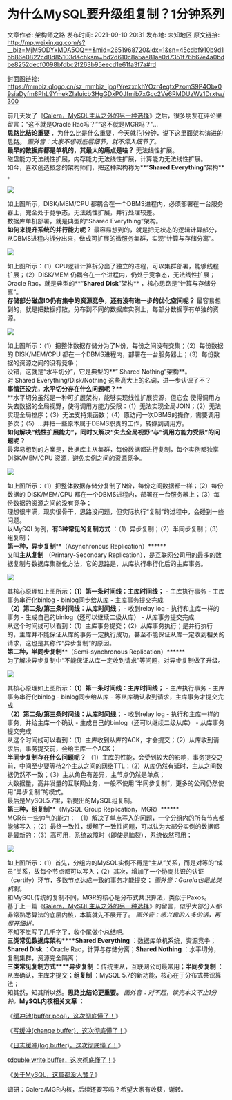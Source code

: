 # 为什么MySQL要升级组复制？1分钟系列

文章作者: 架构师之路
发布时间: 2021-09-10 20:31
发布地: 未知地区
原文链接: http://mp.weixin.qq.com/s?__biz=MjM5ODYxMDA5OQ==&mid=2651968720&idx=1&sn=45cdbf910b9d1bb86e0822cd8d85103d&chksm=bd2d610c8a5ae81ae0d7351f76b67e4a0bdbe8252decf0098bfdbc2f263b95eecd1e61fa3f7a#rd

封面图链接: https://mmbiz.qlogo.cn/sz_mmbiz_jpg/YrezxckhYOzr4egtxPzomS9P4Obx09siaDyfm8PhL9YmekZIaIuicb3HgGDxP0Jfmib7xGcc2Ve6RMDUzWz1Drxtw/300

前几天发了《[Galera，MySQL主从之外的另一种选择](http://mp.weixin.qq.com/s?__biz=MjM5ODYxMDA5OQ==&mid=2651968707&idx=1&sn=d9a49f5603c01c33fd60e3cbb2fe890b&chksm=bd2d611f8a5ae80988c731bd70232228fda9baa91ef8a015e1e075f36cd7c148f9d582e15da9&scene=21#wechat_redirect)》之后，很多朋友在评论里留言：“这不就是Oracle
Rac吗？”“这不就是MGR吗？”…  
**思路比结论重要** ，为什么比是什么重要，今天就花1分钟，说下这里面架构演进的思路。 _画外音：大家不想听底层细节，就不深入细节了。_  
**最早的数据库都是单机的，其最大的痛点是啥？** 无法线性扩展。  
磁盘能力无法线性扩展，内存能力无法线性扩展，计算能力无法线性扩展。  
如今，喜欢创造概念的架构师们，把这种架构称为**“****Shared Everything****”架构** 。

![](https://mmbiz.qpic.cn/sz_mmbiz_png/YrezxckhYOzr4egtxPzomS9P4Obx09siaFx5R4L2wW22bxaxoz0swsbgHtOs4MicbvPk5yk7Gpk1YKlbgqftyiagw/640?wx_fmt=png)

如上图所示，DISK/MEM/CPU 都耦合在一个DBMS进程内，必须部署在一台服务器上，完全处于竞争态，无法线性扩展，并行处理较差。  
数据库单机部署，就是典型的“Shared Everything”架构。  
**如何来提升系统的并行能力呢？** 最容易想到的，就是把无状态的逻辑计算部分，从DBMS进程内拆分出来，做成可扩展的微服务集群，实现“计算与存储分离”。

![](https://mmbiz.qpic.cn/sz_mmbiz_png/YrezxckhYOzr4egtxPzomS9P4Obx09siaibic3UNL5O4zdhsSMAgD7nunbcXxZ0vGSP5JdIVRicEexziaM6icHVqxROw/640?wx_fmt=png)

如上图所示：（1）CPU逻辑计算拆分出了独立的进程，可以集群部署，能够线程扩展；（2）DISK/MEM 仍耦合在一个进程内，仍处于竞争态，无法线性扩展；  
Oracle Rac，就是典型的**“****Shared Disk****”架构** ，核心思路是“计算与存储分离”。  
**存储部分磁盘IO仍有集中的资源竞争，还有没有进一步的优化空间呢？** 最容易想到的，就是把数据打散，分布到不同的数据库实例上，每部分数据享有单独的资源。

![](https://mmbiz.qpic.cn/sz_mmbiz_png/YrezxckhYOzr4egtxPzomS9P4Obx09sia8mcKT1KTN42xroPkibibSvwE4ra2Y2HIibaM0LmzPZ3Mg9NjPWlEOIicbw/640?wx_fmt=png)

如上图所示：（1）把整体数据存储分为了N份，每份之间没有交集；（2）每份数据的 DISK/MEM/CPU
都在一个DBMS进程内，部署在一台服务器上；（3）每份数据的资源之间的没有竞争；  
没错，这就是“水平切分”，它是典型的**” Shared Nothing”架构**。  
对 Shared Everything/Disk/Nothing 这些高大上的名词，进一步认识了不？  
**事情还没完，水平切分存在什么问题呢？****  
**水平切分虽然是一种可扩展架构，能够实现线性扩展资源，但它会
使得调用方失去数据的全局视野，使得调用方能力受限：（1）无法实现全局JOIN；（2）无法实现全局排序；（3）无法支持集函数；（4）原访问一次DBMS的操作，需要调用多次；（5）…并把一些原本属于DBMS职责的工作，转嫁到调用方。  
**如何解决“线性扩展能力”，同时又解决“失去全局视野”与“调用方能力受限”的问题呢？**  
最容易想到的方案是，数据库主从集群，每份数据都进行复制，每个实例都独享 DISK/MEM/CPU 资源，避免实例之间的资源竞争。

![](https://mmbiz.qpic.cn/sz_mmbiz_png/YrezxckhYOzr4egtxPzomS9P4Obx09siaibV7hxDiah8GjRVbN4pg9PKULWZTF3oUYG8xZ4paxY7sf7kFChsn8QXQ/640?wx_fmt=png)

如上图所示：（1）把整体数据存储分复制了N份，每份之间数据都一样；（2）每份数据的 DISK/MEM/CPU
都在一个DBMS进程内，部署在一台服务器上；（3）每份数据的资源之间的没有竞争；  
理想很丰满，现实很骨干，思路没问题，但实际执行“复制”的过程中，会碰到一些问题。  
以MySQL为例，**有3种常见的复制方式** ：（1）异步复制；（2）半同步复制；（3）组复制；  
**第一种，异步复制****（Asynchronous Replication）******  
又叫**主从复制** （Primary-Secondary
Replication），是互联网公司用的最多的数据复制与数据库集群化方法，它的思路是，从库执行串行化后的主库事务。

![](https://mmbiz.qpic.cn/sz_mmbiz_png/YrezxckhYOzr4egtxPzomS9P4Obx09siah6Mp0Hut8OoB7XaKozRliae1asotRa1O4iazHKxOWm8wyqZBohCVvcmw/640?wx_fmt=png)

其核心原理如上图所示：**（1）第一条时间线：主库时间线；** \- 主库执行事务 \- 主库事务串行化binlog \- binlog同步给从库 \-
主库事务提交完成  
**（2）第二条/第三条时间线：从库时间线；** \- 收到relay log \- 执行和主库一样的事务 \-
生成自己的binlog（还可以继续二级从库） \- 从库事务提交完成  
从这个时间线可以看到：（1）主库事务提交；（2）从库事务执行；是并行执行的，主库并不能保证从库的事务一定执行成功，甚至不能保证从库一定收到相关的请求，这也是其称作“异步复制”的原因。  
**第二种，半同步复制****（Semi-synchronous Replication）******  
为了解决异步复制中“不能保证从库一定收到请求”等问题，对异步复制做了升级。

![](https://mmbiz.qpic.cn/sz_mmbiz_png/YrezxckhYOzr4egtxPzomS9P4Obx09siaw9AOWiccmicrzCVB25IzF8ygD5WALibqIeM9SKnPMyQzK5NicLQkvbHgzw/640?wx_fmt=png)

其核心原理如上图所示：**（1）第一条时间线：主库时间线；** \- 主库执行事务 \- 主库事务串行化binlog \- binlog同步给从库 \-
等从库确认收到请求，主库事务才提交完成  
**（2）第二条/第三条时间线：从库时间线；** \- 收到relay log \- 执行和主库一样的事务，并给主库一个确认 \-
生成自己的binlog（还可以继续二级从库） \- 从库事务提交完成  
从这个时间线可以看到：（1）主库收到从库的ACK，才会提交；（2）从库收到请求后，事务提交前，会给主库一个ACK；  
**半同步复制存在什么问题呢？**
（1）主库的性能，会受到较大的影响，事务提交之前，中间至少要等待2个主从之间的网络TTL；（2）从库仍然有延时，主从之间数据仍然不一致；（3）主从角色有差异，主节点仍然是单点；  
大数据量，高并发量的互联网业务，一般不使用“半同步复制”，更多的公司仍然使用“异步复制”的模式。  
最后是MySQL5.7里，新提出的MySQL组复制。  
**第三种，组复制****（MySQL Group Replication，MGR）******  
MGR有一些帅气的能力：
（1）解决了单点写入的问题，一个分组内的所有节点都能够写入；（2）最终一致性，缓解了一致性问题，可以认为大部分实例的数据都是最新的；（3）高可用，系统故障时（即使是脑裂），系统依然可用；

![](https://mmbiz.qpic.cn/sz_mmbiz_png/YrezxckhYOzr4egtxPzomS9P4Obx09siafLcsShKEpxbvS67zaeJ701748AV2xqvwpVdgF8XfRibJibs2ytYhy0eQ/640?wx_fmt=png)

如上图所示：（1）首先，分组内的MySQL实例不再是“主从”关系，而是对等的“成员”关系，故每个节点都可以写入；（2）其次，增加了一个协商共识的认证（certify）环节，多数节点达成一致的事务才能提交；
_画外音：Garela也是此类机制。_  
和MySQL传统的复制不同，MGR的核心是分布式共识算法，类似于Paxos。  
基于上一篇《[Galera，MySQL主从之外的另一种选择](http://mp.weixin.qq.com/s?__biz=MjM5ODYxMDA5OQ==&mid=2651968707&idx=1&sn=d9a49f5603c01c33fd60e3cbb2fe890b&chksm=bd2d611f8a5ae80988c731bd70232228fda9baa91ef8a015e1e075f36cd7c148f9d582e15da9&scene=21#wechat_redirect)》的留言，似乎大部分人都非常熟悉算法的底层内核，本篇就先不展开了。
_画外音：感兴趣的人多的话，再展开细讲。_  
不知不觉写了几千字了，收个尾做个总结吧。  
**三类常见数据库架构****Shared Everything** ：数据库单机系统，资源竞争；**Shared Disk** ：Oracle
Rac，计算与存储分离；**Shared Nothing** ：水平切分，复制集群，资源完全隔离；  
**三类常见复制方式****异步复制** ：传统主从，互联网公司最常用；**半同步复制** ：从库确认，主库才提交；**组复制** ：MySQL
5.7的新功能，核心在于分布式共识算法；  
知其然，知其所以然。**思路比结论更重要。** _画外音：对不起，读完本文不止1分钟。_**MySQL内核相关文章** ：  

《[缓冲池(buffer
pool)，这次彻底懂了！](http://mp.weixin.qq.com/s?__biz=MjM5ODYxMDA5OQ==&mid=2651962450&idx=1&sn=ce17c4da8d20ce275f75d0f2ef5e40c9&chksm=bd2d098e8a5a809834aaa07da0d7546555385543fb6d687a7cf94d183ab061cd301a76547411&scene=21#wechat_redirect)》

《[写缓冲(change
buffer)，这次彻底懂了！](http://mp.weixin.qq.com/s?__biz=MjM5ODYxMDA5OQ==&mid=2651962467&idx=1&sn=899ea157b0fc6f849ec80a4d055a309b&chksm=bd2d09bf8a5a80a972a2e16a190ed7dffe03f89015ead707bdfcc5aeb8388fb278f397c125f1&scene=21#wechat_redirect)》

《[日志缓冲(log
buffer)，这次彻底懂了！](http://mp.weixin.qq.com/s?__biz=MjM5ODYxMDA5OQ==&mid=2651962887&idx=1&sn=4806f481448b1c3ddfbbd53e732a7bb5&chksm=bd2d0bdb8a5a82cd50bc155ed2ba57f105bfd76ff78992823ed85214b5c767eef17e691a2255&scene=21#wechat_redirect)》

《[double write
buffer，这次彻底懂了！](http://mp.weixin.qq.com/s?__biz=MjM5ODYxMDA5OQ==&mid=2651963079&idx=1&sn=3826a80fc67aa6d3bfd4434131183959&chksm=bd2d0b1b8a5a820dfe1be30c4499b856c3417b337a7fca306c4622455850b6a701cea4114c19&scene=21#wechat_redirect)》

《[关于MySQL，这篇都没人赞？](http://mp.weixin.qq.com/s?__biz=MjM5ODYxMDA5OQ==&mid=2651968634&idx=1&sn=eaba691e7181bd59c2a7e24db674461f&chksm=bd2d61a68a5ae8b00fceab34a0c2149e333c67ad8e740b5df0ad6ad1f3c9a4ca8145452461a3&scene=21#wechat_redirect)》

  
调研：Galera/MGR内核，后续还要写吗？希望大家有收获，谢转。


